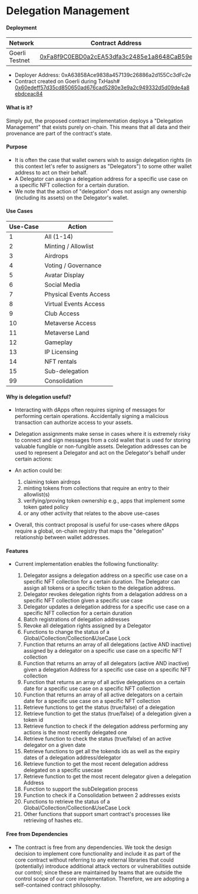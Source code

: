 # Delegation Management


#### Deployment
Network  | Contract Address
------------- | -------------
Goerli Testnet  | [0xFa8f9C0EBD0a2cEA53dfa3c2485e1a8648CaB59e](https://goerli.etherscan.io/address/0xfa8f9c0ebd0a2cea53dfa3c2485e1a8648cab59e)

- Deployer Address: 0xA63858Ace9838a457139c26886a2d155Cc3dFc2e
- Contract created on Goerli during TxHash# [0x60edeff57d35cd850650ad676cad5280e3e9a2c949332d5d09de4a8ebdceac84](https://goerli.etherscan.io/tx/0x60edeff57d35cd850650ad676cad5280e3e9a2c949332d5d09de4a8ebdceac84)

#### What is it?
Simply put, the proposed contract implementation deploys a "Delegation Management" that exists purely on-chain. This means that all data and their provenance are part of the contract's state.

#### Purpose

- It is often the case that wallet owners wish to assign delegation rights (in this context let's refer to assigners as "Delegators") to some other wallet address to act on their behalf. 
- A Delegator can assign a delegation address for a specific use case on a specific NFT collection for a certain duration.
- We note that the action of "delegation" does not assign any ownership (including its assets) on the Delegator's wallet. 

#### Use Cases

Use-Case  | Action
------------- | -------------
1  | All (1-14)
2  | Minting / Allowlist
3 | Airdrops
4 | Voting / Governance
5 | Avatar Display
6 | Social Media
7 | Physical Events Access
8 | Virtual Events Access
9 | Club Access
10 | Metaverse Access
11 | Metaverse Land
12 | Gameplay
13 | IP Licensing
14 | NFT rentals
15 | Sub-delegation 
99 | Consolidation

#### Why is delegation useful?

- Interacting with dApps often requires signing of messages for performing certain operations. Accidentally signing a malicious transaction can authorize access to your assets.
- Delegation assignments make sense in cases where it is extremely risky to connect and sign messages from a cold wallet that is used for storing valuable fungible or non-fungible assets. Delegation addresses can be used to represent a Delegator and act on the Delegator's behalf under certain actions:

- An action could be:
    1. claiming token airdrops
    2. minting tokens from collections that require an entry to their allowlist(s)
    3. verifying/proving token ownership e.g., apps that implement some token gated policy
    4. or any other activity that relates to the above use-cases
&nbsp;
- Overall, this contract proposal is useful for use-cases where dApps require a global, on-chain registry that maps the "delegation" relationship between wallet addresses. 
	
#### Features

- Current implementation enables the following functionality:
    	
	1. Delegator assigns a delegation address on a specific use case on a specific NFT collection for a certain duration. The Delegator can assign all tokens or a specific token to the delegation address.
	2. Delegator revokes delegation rights from a delagation address on a specific NFT collection given a specific use case 
	3. Delegator updates a delegation address for a specific use case on a specific NFT collection for a certain duration
	4. Batch registrations of delegation addresses
	5. Revoke all delegation rights assigned by a Delegator
	6. Functions to change the status of a Global/Collection/Collection&UseCase Lock
	7. Function that returns an array of all delegations (active AND inactive) assigned by a delegator on a specific use case on a specific NFT collection
	8. Function that returns an array of all delegators (active AND inactive) given a delegation Address for a specific use case on a specific NFT collection
	9. Function that returns an array of all active delegations on a certain date for a specific use case on a specific NFT collection
	10. Function that returns an array of all active delegators on a certain date for a specific use case on a specific NFT collection
	11. Retrieve functions to get the status (true/false) of a delegation 
	12. Retrieve function to get the status (true/false) of a delegation given a token id
	13. Retrieve function to check if the delegation address performing any actions is the most recently delegated one
	14. Retrieve function to check the status (true/false) of an active delegator on a given date
	15. Retrieve functions to get all the tokends ids as well as the expiry dates of a delegation address/delegator
	16. Retrieve function to get the most recent delegation address delegated on a specific usecase
	17. Retrieve function to get the most recent delegator given a delegation Address
	18. Function to support the subDelegation process
	19. Function to check if a Consolidation between 2 addresses exists
	20. Functions to retrieve the status of a Global/Collection/Collection&UseCase Lock
	21. Other functions that support smart contract's processes like retrieving of hashes etc.

#### Free from Dependencies

- The contract is free from any dependencies. We took the design decision to implement core functionality and include it as part of the core contract without referring to any external libraries that could (potentially) introduce additional attack vectors or vulnerabilities outside our control; since these are maintained by teams that are outside the control scope of our core implementation. Therefore, we are adopting a self-contained contract philosophy.
